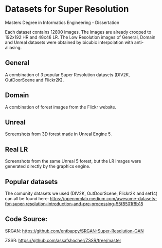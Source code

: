 # Datasets for Super Resolution
Masters Degree in Informatics Engineering - Dissertation

Each dataset contains 12800 images.
The images are already crooped to 192x192 HR and 48x48 LR.
The Low Resolution images of General, Domain and Unreal datasets were obtained by bicubic interpolation with anti-aliasing.

## General
A combination of 3 popular Super Resolution datasets (DIV2K, OutDoorScene and Flickr2K).

## Domain
A combination of forest images from the Flickr website.

## Unreal
Screenshots from 3D forest made in Unreal Engine 5.

## Real LR
Screenshots from the same Unreal 5 forest, but the LR images were generated directly by the graphics engine.

## Popular datasets
The comunity datasets we used (DIV2K, OutDoorScene, Flickr2K and set14) can all be found here:
https://openmmlab.medium.com/awesome-datasets-for-super-resolution-introduction-and-pre-processing-55f8501f8b18

## Code Source:

SRGAN:
https://github.com/entbappy/SRGAN-Super-Resolution-GAN

ZSSR:
https://github.com/assafshocher/ZSSR/tree/master
